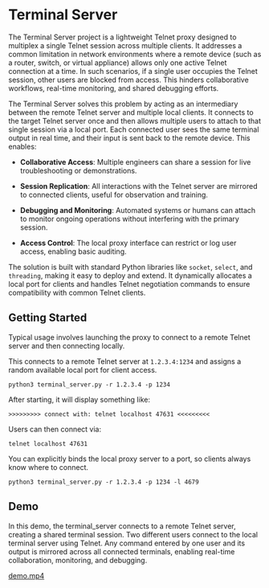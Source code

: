
# Terminal Server

The Terminal Server project is a lightweight Telnet proxy designed to multiplex a single Telnet session across multiple clients. It addresses a common limitation in network environments where a remote device (such as a router, switch, or virtual appliance) allows only one active Telnet connection at a time. In such scenarios, if a single user occupies the Telnet session, other users are blocked from access. This hinders collaborative workflows, real-time monitoring, and shared debugging efforts.

The Terminal Server solves this problem by acting as an intermediary between the remote Telnet server and multiple local clients. It connects to the target Telnet server once and then allows multiple users to attach to that single session via a local port. Each connected user sees the same terminal output in real time, and their input is sent back to the remote device. This enables:

- **Collaborative Access**: Multiple engineers can share a session for live troubleshooting or demonstrations.

- **Session Replication**: All interactions with the Telnet server are mirrored to connected clients, useful for observation and training.

- **Debugging and Monitoring**: Automated systems or humans can attach to monitor ongoing operations without interfering with the primary session.

- **Access Control**: The local proxy interface can restrict or log user access, enabling basic auditing.

The solution is built with standard Python libraries like `socket`, `select`, and `threading`, making it easy to deploy and extend. It dynamically allocates a local port for clients and handles Telnet negotiation commands to ensure compatibility with common Telnet clients.

## Getting Started

Typical usage involves launching the proxy to connect to a remote Telnet server and then connecting locally.

This connects to a remote Telnet server at `1.2.3.4:1234` and assigns a random available local port for client access.

    python3 terminal_server.py -r 1.2.3.4 -p 1234

After starting, it will display something like:

    >>>>>>>>> connect with: telnet localhost 47631 <<<<<<<<<

Users can then connect via:

    telnet localhost 47631

You can explicitly binds the local proxy server to a port, so clients always know where to connect.

    python3 terminal_server.py -r 1.2.3.4 -p 1234 -l 4679

## Demo

In this demo, the terminal_server connects to a remote Telnet server, creating a shared terminal session. Two different users connect to the local terminal server using Telnet. Any command entered by one user and its output is mirrored across all connected terminals, enabling real-time collaboration, monitoring, and debugging.

[demo.mp4](https://github.com/user-attachments/assets/ec6ff95b-94d5-42eb-b19f-09a14ea5cc18)

